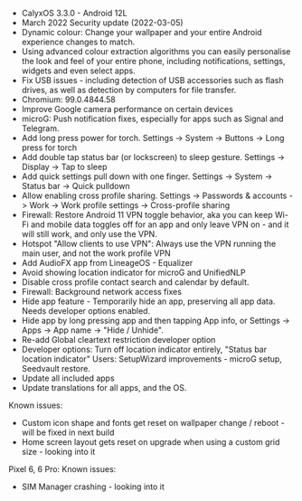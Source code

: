 * CalyxOS 3.3.0 - Android 12L
* March 2022 Security update (2022-03-05)
* Dynamic colour: Change your wallpaper and your entire Android experience changes to match.
* Using advanced colour extraction algorithms you can easily personalise the look and feel of your entire phone, including notifications, settings, widgets and even select apps.
* Fix USB issues - including detection of USB accessories such as flash drives, as well as detection by computers for file transfer.
* Chromium: 99.0.4844.58
* Improve Google camera performance on certain devices
* microG: Push notification fixes, especially for apps such as Signal and Telegram.
* Add long press power for torch. Settings -> System -> Buttons -> Long press for torch
* Add double tap status bar (or lockscreen) to sleep gesture. Settings -> Display -> Tap to sleep
* Add quick settings pull down with one finger. Settings -> System -> Status bar -> Quick pulldown
* Allow enabling cross profile sharing. Settings -> Passwords & accounts -> Work -> Work profile settings -> Cross-profile sharing
* Firewall: Restore Android 11 VPN toggle behavior, aka you can keep Wi-Fi and mobile data toggles off for an app and only leave VPN on - and it will still work, and only use the VPN.
* Hotspot "Allow clients to use VPN": Always use the VPN running the main user, and not the work profile VPN
* Add AudioFX app from LineageOS - Equalizer
* Avoid showing location indicator for microG and UnifiedNLP
* Disable cross profile contact search and calendar by default.
* Firewall: Background network access fixes
* Hide app feature - Temporarily hide an app, preserving all app data. Needs developer options enabled.
* Hide app by long pressing app and then tapping App info, or Settings -> Apps -> App name -> "Hide / Unhide".
* Re-add Global cleartext restriction developer option
* Developer options: Turn off location indicator entirely, "Status bar location indicator"
 Users: SetupWizard improvements - microG setup, Seedvault restore.
* Update all included apps
* Update translations for all apps, and the OS.

Known issues:
* Custom icon shape and fonts get reset on wallpaper change / reboot - will be fixed in next build
* Home screen layout gets reset on upgrade when using a custom grid size - looking into it

Pixel 6, 6 Pro:
Known issues:
* SIM Manager crashing - looking into it
